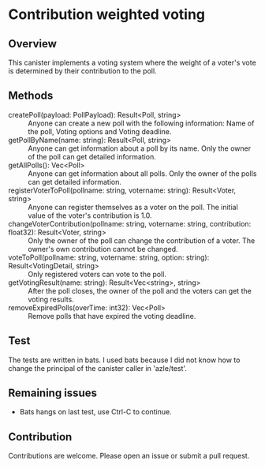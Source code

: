 # Contribution weighted voting

## Overview

This canister implements a voting system where the weight of a voter's vote is determined by their contribution to the poll.

## Methods

<dl>
    <dt>createPoll(payload: PollPayload): Result&lt;Poll, string&gt;</dt>
    <dd>Anyone can create a new poll with the following information: Name of the poll, Voting options and Voting deadline.</dd>
    <dt>getPollByName(name: string): Result&lt;Poll, string&gt;</dt>
    <dd>Anyone can get information about a poll by its name. Only the owner of the poll can get detailed information.</dd>
    <dt>getAllPolls(): Vec&lt;Poll&gt;</dt>
    <dd>Anyone can get information about all polls. Only the owner of the polls can get detailed information.</dd>
    <dt>registerVoterToPoll(pollname: string, votername: string): Result&lt;Voter, string&gt;</dt>
    <dd>Anyone can register themselves as a voter on the poll. The initial value of the voter's contribution is 1.0.</dd>
    <dt>changeVoterContribution(pollname: string, votername: string, contribution: float32): Result&lt;Voter, string&gt;</dt>
    <dd>Only the owner of the poll can change the contribution of a voter. The owner's own contribution cannot be changed.</dd>
    <dt>voteToPoll(pollname: string, votername: string, option: string): Result&lt;VotingDetail, string&gt;</dt>
    <dd>Only registered voters can vote to the poll.</dd>
    <dt>getVotingResult(name: string): Result&lt;Vec&lt;string&gt;, string&gt;</dt>
    <dd>After the poll closes, the owner of the poll and the voters can get the voting results.</dd>
    <dt>removeExpiredPolls(overTime: int32): Vec&lt;Poll&gt;</dt>
    <dd>Remove polls that have expired the voting deadline.</dd>
</dl>

## Test

The tests are written in bats.  I used bats because I did not know how to change the principal of the canister caller in 'azle/test'.

## Remaining issues

* Bats hangs on last test, use Ctrl-C to continue.

## Contribution

Contributions are welcome. Please open an issue or submit a pull request.
